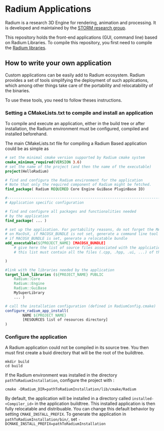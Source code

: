 # Radium Applications
Radium is a research 3D Engine for rendering, animation and processing.
It is developed and maintained by the [STORM research group](https://www.irit.fr/STORM/site/).

This repository holds the front-end applications (GUI, command line) based on Radium Libraries.
To compile this repository, you first need to compile the [Radium libraries](https://github.com/STORM-IRIT/Radium-Engine).

## How to write your own application
Custom applications can be easily add to Radium ecosystem.
Radium provides a set of tools simplifying the deployment of such applications,
which among other things take care of the portability and relocatability of the
binaries.

To use these tools, you need to follow theses instructions.
### Setting a CMakeLists.txt to compile and install an application
To compile and execute an application, either in the build tree
or after installation, the Radium environment must be configured,
compiled and installed beforehand.

The main CMakeLists.txt file for compiling a Radium Based application
could be as simple as
```cmake
# set the minimal cmake version supported by Radium cmake system
cmake_minimum_required(VERSION 3.6)
# set the name of the project (and then the name of the executable)
project(HelloRadium)

# find and configura the Radium environment for the application
# Note that only the required component of Radium might be fetched.
find_package( Radium REQUIRED Core Engine GuiBase PluginBase IO)

#------------------------------------------------------------------------------
# Application specific configuration

# find and configure all packages and functionalities needed
# by the application
find_package( ... )

# set up the application. For portability reasons, do not forget the MACOSX_BUNDLE
# on MacOsX, if MACOSX_BUNDLE is not set, generate a command line tool
# if MACOSX_BUNDLE is set, generate a relocatable bundle
add_executable(${PROJECT_NAME} [MACOSX_BUNDLE]
    # give here the list of source files associated with the applciation
    # this list must contain all the files (.cpp, .hpp, .ui, ...) of the application

)

#link with the libraries needed by the application
target_link_libraries (${PROJECT_NAME} PUBLIC
    Radium::Core
    Radium::Engine
    Radium::GuiBase
    MySuperLibrary
    ... )

# call the installation configuration (defined in RadiumConfig.cmake)
configure_radium_app_install(
        NAME ${PROJECT_NAME}
        [RESOURCES list of resources directory]
)
```

### Configure the application
A Radium application could not be compiled in its source tree.
You then must first create a buid directory that will be the root of the buildtree.

    mkdir build
    cd build

If the Radium environment was installed in the directory `pathToRadiumInstallation`,
configure the project with :

    cmake -DRadium_DIR=pathToRadiumInstallation/lib/cmake/Radium


By default, the application will be installed in a directory
called `installed-<Compiler_id>` in the application buildtree. This installed
application is then fully relocatable and distribuable.
You can change this default behavior by setting `CMAKE_INSTALL_PREFIX`. To generate
the application in `pathToRadiumInstallation/bin/`, set `-DCMAKE_INSTALL_PREFIX=pathToRadiumInstallation`
